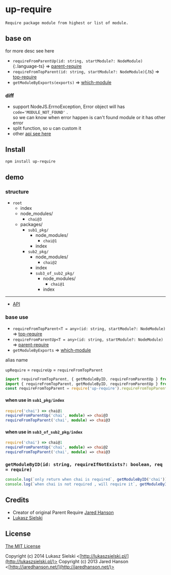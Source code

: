 # up-require

    Require package module from highest or list of module.

## base on

for more desc see here

- `requireFromParentUp(id: string, startModule?: NodeModule)`{:.language-ts} => [parent-require](https://github.com/jaredhanson/node-parent-require)
- `requireFromTopParent(id: string, startModule?: NodeModule)`{.ts} => [top-require](https://github.com/sielay/node-top-require)
- `getModuleByExports(exports)` => [which-module](https://www.npmjs.com/package/which-module)

### diff

- support NodeJS.ErrnoException, Error object will has `code='MODULE_NOT_FOUND'` .  
  so we can know when error happen is can't found module or it has other error
- split function, so u can custom it
- other [api see here](index.d.ts)

## Install

```bash
npm install up-require
```

## demo

### structure

* `root`
  * index
  * node_modules/
    * `chai@3`
  * packages/
    * `sub1_pkg/`
      * node_modules/
        * `chai@1`
      * index
    * `sub2_pkg/`
      * node_modules/
        * `chai@2`
      * index
      * `sub3_of_sub2_pkg/`
          * node_modules/
            * `chai@1`
          * index

---

- [API](index.d.ts)

### base use

- `requireFromTopParent<T = any>(id: string, startModule?: NodeModule)` => [top-require](https://github.com/sielay/node-top-require)
- `requireFromParentUp<T = any>(id: string, startModule?: NodeModule)` => [parent-require](https://github.com/jaredhanson/node-parent-require)
- `getModuleByExports` => [which-module](https://www.npmjs.com/package/which-module)

alias name

`upRequire` = `requireUp` = `requireFromTopParent`

```ts
import requireFromTopParent, { getModuleByID, requireFromParentUp } from 'up-require';
import { requireFromTopParent, getModuleByID, requireFromParentUp } from 'up-require';
const requireFromTopParent = require('up-require').requireFromTopParent;
```

#### when use in `sub1_pkg/index`

```ts
require('chai') => chai@1
requireFromParentUp('chai', module) => chai@3
requireFromTopParent('chai', module) => chai@3
```

#### when use in `sub3_of_sub2_pkg/index`

```ts
require('chai') => chai@1
requireFromParentUp('chai', module) => chai@2
requireFromTopParent('chai', module) => chai@3
```

### `getModuleByID(id: string, requireIfNotExists?: boolean, req = require)`

```ts
console.log(`only return when chai is required`, getModuleByID('chai'));
console.log(`when chai is not required , will require it`, getModuleByID('chai', true));
```


## Credits

  - Creator of original Parent Require [Jared Hanson](http://github.com/jaredhanson)
  - [Lukasz Sielski](http://github.com/sielay)

## License

[The MIT License](http://opensource.org/licenses/MIT)

Copyright (c) 2014 Lukasz Sielski <[http://lukaszsielski.pl/](http://lukaszsielski.pl/)>
Copyright (c) 2013 Jared Hanson <[http://jaredhanson.net/](http://jaredhanson.net/)>
